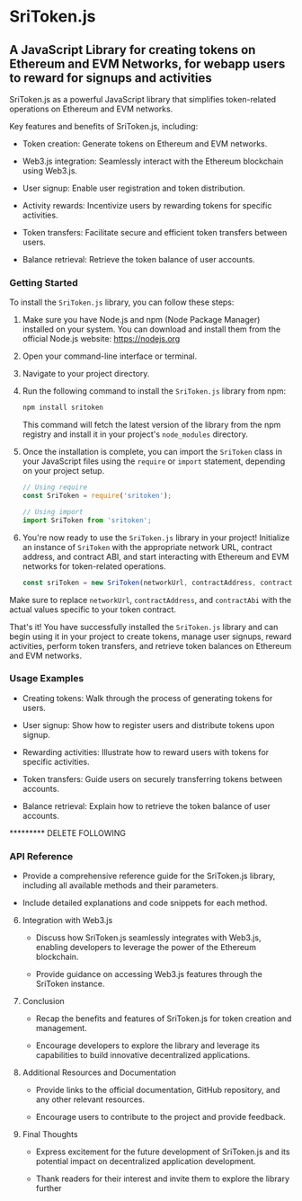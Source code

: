 # SriToken.js


## A JavaScript Library for creating tokens on Ethereum and EVM Networks, for webapp users to reward for signups and activities 



SriToken.js as a powerful JavaScript library that simplifies token-related operations on Ethereum and EVM networks.


Key features and benefits of SriToken.js, including:

- Token creation: Generate tokens on Ethereum and EVM networks.

- Web3.js integration: Seamlessly interact with the Ethereum blockchain using Web3.js.

- User signup: Enable user registration and token distribution.

- Activity rewards: Incentivize users by rewarding tokens for specific activities.

- Token transfers: Facilitate secure and efficient token transfers between users.

- Balance retrieval: Retrieve the token balance of user accounts.

### Getting Started

To install the `SriToken.js` library, you can follow these steps:

1. Make sure you have Node.js and npm (Node Package Manager) installed on your system. You can download and install them from the official Node.js website: https://nodejs.org

2. Open your command-line interface or terminal.

3. Navigate to your project directory.

4. Run the following command to install the `SriToken.js` library from npm:

   ```bash
   npm install sritoken
   ```

   This command will fetch the latest version of the library from the npm registry and install it in your project's `node_modules` directory.

5. Once the installation is complete, you can import the `SriToken` class in your JavaScript files using the `require` or `import` statement, depending on your project setup.

   ```javascript
   // Using require
   const SriToken = require('sritoken');

   // Using import
   import SriToken from 'sritoken';
   ```

6. You're now ready to use the `SriToken.js` library in your project! Initialize an instance of `SriToken` with the appropriate network URL, contract address, and contract ABI, and start interacting with Ethereum and EVM networks for token-related operations.

   ```javascript
   const sriToken = new SriToken(networkUrl, contractAddress, contractAbi);
   ```

Make sure to replace `networkUrl`, `contractAddress`, and `contractAbi` with the actual values specific to your token contract.

That's it! You have successfully installed the `SriToken.js` library and can begin using it in your project to create tokens, manage user signups, reward activities, perform token transfers, and retrieve token balances on Ethereum and EVM networks.



### Usage Examples


- Creating tokens: Walk through the process of generating tokens for users.

- User signup: Show how to register users and distribute tokens upon signup.

- Rewarding activities: Illustrate how to reward users with tokens for specific activities.

- Token transfers: Guide users on securely transferring tokens between accounts.

- Balance retrieval: Explain how to retrieve the token balance of user accounts.




********* DELETE FOLLOWING 

### API Reference

   - Provide a comprehensive reference guide for the SriToken.js library, including all available methods and their parameters.

   - Include detailed explanations and code snippets for each method.

6. Integration with Web3.js

   - Discuss how SriToken.js seamlessly integrates with Web3.js, enabling developers to leverage the power of the Ethereum blockchain.

   - Provide guidance on accessing Web3.js features through the SriToken instance.

7. Conclusion

   - Recap the benefits and features of SriToken.js for token creation and management.

   - Encourage developers to explore the library and leverage its capabilities to build innovative decentralized applications.

8. Additional Resources and Documentation

   - Provide links to the official documentation, GitHub repository, and any other relevant resources.

   - Encourage users to contribute to the project and provide feedback.

9. Final Thoughts

   - Express excitement for the future development of SriToken.js and its potential impact on decentralized application development.

   - Thank readers for their interest and invite them to explore the library further

